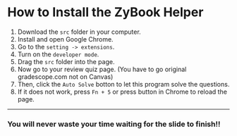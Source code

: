 # How to Install the ZyBook Helper

1. Download the `src` folder in your computer.
2. Install and open Google Chrome.
3. Go to the `setting -> extensions`.
4. Turn on the `developer mode`.
5. Drag the `src` folder into the page.
6. Now go to your review quiz page. (You have to go original gradescope.com not on Canvas)
7. Then, click the `Auto Solve` botton to let this program solve the questions.
8. If it does not work, press `Fn + 5` or press button in Chrome to reload the page.

----

### You will never waste your time waiting for the slide to finish!!
